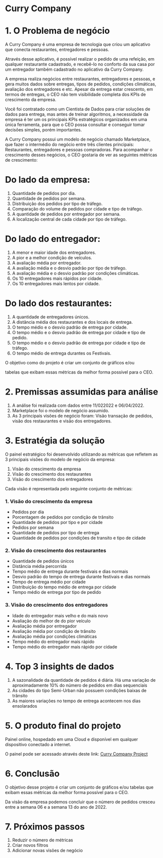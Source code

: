 # Curry Company

# 1. O Problema de negócio

A Curry Company é uma empresa de tecnologia que criou um aplicativo que conecta
restaurantes, entregadores e pessoas.

Através desse aplicativo, é possível realizar o pedido de uma refeição, em qualquer
restaurante cadastrado, e recebê-lo no conforto da sua casa por um entregador
também cadastrado no aplicativo da Curry Company.

A empresa realiza negócios entre restaurantes, entregadores e pessoas, e gera
muitos dados sobre entregas, tipos de pedidos, condições climáticas, avaliação dos
entregadores e etc. Apesar da entrega estar crescento, em termos de entregas, o
CEO não tem visibilidade completa dos KPIs de crescimento da empresa.

Você foi contratado como um Cientista de Dados para criar soluções de dados para
entrega, mas antes de treinar algoritmos, a necessidade da empresa é ter um os
principais KPIs estratégicos organizados em uma única ferramenta, para que o CEO
possa consultar e conseguir tomar decisões simples, porém importantes.

A Curry Company possui um modelo de negócio chamado Marketplace, que fazer o
intermédio do negócio entre três clientes principais: Restaurantes, entregadores e
pessoas compradoras. Para acompanhar o crescimento desses negócios, o CEO
gostaria de ver as seguintes métricas de crescimento:

# Do lado da empresa:

1. Quantidade de pedidos por dia.
2. Quantidade de pedidos por semana.
3. Distribuição dos pedidos por tipo de tráfego.
4. Comparação do volume de pedidos por cidade e tipo de tráfego.
5. A quantidade de pedidos por entregador por semana.
6. A localização central de cada cidade por tipo de tráfego.

# Do lado do entregador:

1. A menor e maior idade dos entregadores.
2. A pior e a melhor condição de veículos.
3. A avaliação média por entregador.
4. A avaliação média e o desvio padrão por tipo de tráfego.
5. A avaliação média e o desvio padrão por condições climáticas.
6. Os 10 entregadores mais rápidos por cidade.
7. Os 10 entregadores mais lentos por cidade.

# Do lado dos restaurantes:

1. A quantidade de entregadores únicos.
2. A distância média dos restaurantes e dos locais de entrega.
3. O tempo médio e o desvio padrão de entrega por cidade.
4. O tempo médio e o desvio padrão de entrega por cidade e tipo de pedido.
5. O tempo médio e o desvio padrão de entrega por cidade e tipo de tráfego.
6. O tempo médio de entrega durantes os Festivais.

O objetivo como do projeto é criar um conjunto de gráficos e/ou

tabelas que exibam essas métricas da melhor forma possível para o CEO.

# 2. Premissas assumidas para análise

 

1. A análise foi realizada com dados entre 11/022022 e 06/04/2022.
2. Marketplace foi o modelo de negócio assumido.
3. As 3 principais visões de negócio foram: Visão transação de pedidos, visão dos restaurantes e visão dos entregadores.

# 3. Estratégia da solução

O painel estratégico foi desenvolvido utilizando as métricas que refletem as 3 principais visões do modelo de negócio da empresa:

1. Visão do crescimento da empresa
2. Visão do crescimento dos restaurantes
3. Visão do crescimento dos entregadores

Cada visão é representada pelo seguinte conjunto de métricas:

### 1. Visão do crescimento da empresa

- Pedidos por dia
- Porcentagem de pedidos por condição de trânsito
- Quantidade de pedidos por tipo e por cidade
- Pedidos por semana
- Quantidade de pedidos por tipo de entrega
- Quantidade de pedidos por condições de transito e tipo de cidade

### 2. Visão do crescimento dos restaurantes

- Quantidade de pedidos únicos
- Distância média percorrida
- Tempo médio de entrega durante festivais e dias normais
- Desvio padrão do tempo de entrega durante festivais e dias normais
- Tempo de entrega médio por cidade
- Distribuição do tempo médio de entrega por cidade
- Tempo médio de entrega por tipo de pedido

### 3. Visão do crescimento dos entregadores

- Idade do entregador mais velho e do mais novo
- Avaliação do melhor de do pior veículo
- Avaliação média por entregador
- Avaliação média por condição de trânsito
- Avaliação média por condições climáticas
- Tempo médio do entregador mais rápido
- Tempo médio do entregador mais rápido por cidade

# 4. Top 3 insights de dados

1. A sazonalidade da quantidade de pedidos é diária. Há uma variação de aproximadamente 10% do número de pedidos em dias sequenciais 
2. As cidades do tipo Semi-Urban não possuem condições baixas de trânsito
3. As maiores variações no tempo de entrega acontecem nos dias ensolarados

# 5. O produto final do projeto

Painel online, hospedado em uma Cloud e disponível em qualquer dispositivo conectado a internet.

O painel pode ser acessado através deste link: [Curry Company Project](https://j-paulo-barboza-curry-company-project.streamlit.app/)

# 6. Conclusão

O objetivo desse projeto é criar um conjunto de gráficos e/ou tabelas que exibam essas métricas da melhor forma possível para o CEO.

Da visão da empresa podemos concluir que o número de pedidos cresceu entre a semana 06 e a semana 13 do ano de 2022.

# 7. Próximos passos

1. Reduzir o número de métricas 
2. Criar novos filtros
3. Adicionar novas visões de negócio
